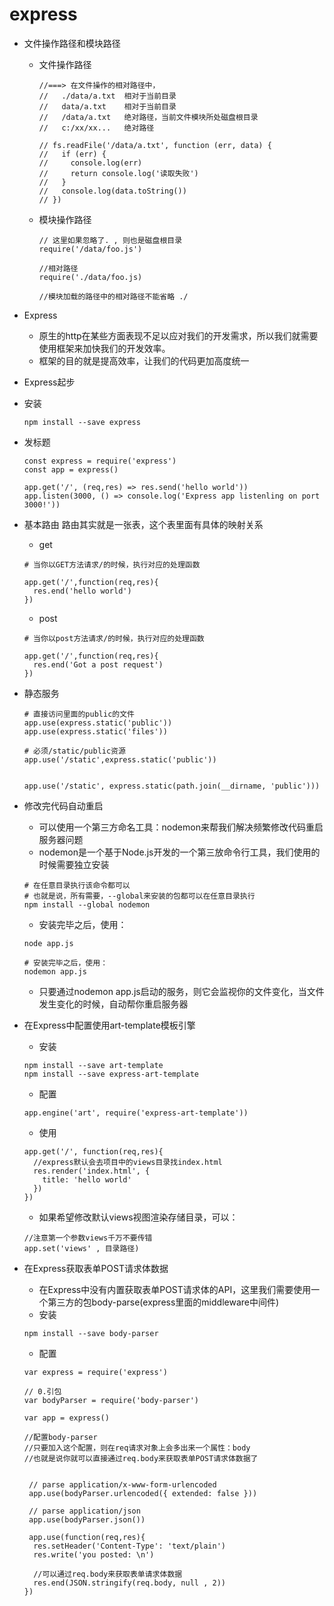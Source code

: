 # express

- 文件操作路径和模块路径
  + 文件操作路径
    ```
    //===> 在文件操作的相对路径中，
    //   ./data/a.txt  相对于当前目录
    //   data/a.txt    相对于当前目录
    //   /data/a.txt   绝对路径，当前文件模块所处磁盘根目录
    //   c:/xx/xx...   绝对路径

    // fs.readFile('/data/a.txt', function (err, data) {
    //   if (err) {
    //     console.log(err)
    //     return console.log('读取失败')
    //   }
    //   console.log(data.toString())
    // })

    ```

  + 模块操作路径
    ```
    // 这里如果忽略了. , 则也是磁盘根目录
    require('/data/foo.js')

    //相对路径
    require('./data/foo.js)

    //模块加载的路径中的相对路径不能省略 ./
    ```

- Express
  + 原生的http在某些方面表现不足以应对我们的开发需求，所以我们就需要使用框架来加快我们的开发效率。
  + 框架的目的就是提高效率，让我们的代码更加高度统一

- Express起步
 + 安装
    ```
    npm install --save express
    ```
  + 发标题
    ```
    const express = require('express')
    const app = express()

    app.get('/', (req,res) => res.send('hello world'))
    app.listen(3000, () => console.log('Express app listenling on port 3000!'))
    ```
  + 基本路由 路由其实就是一张表，这个表里面有具体的映射关系

    - get
    ```
    # 当你以GET方法请求/的时候，执行对应的处理函数

    app.get('/',function(req,res){
      res.end('hello world')
    })
    ```
    - post
    ```
    # 当你以post方法请求/的时候，执行对应的处理函数

    app.get('/',function(req,res){
      res.end('Got a post request')
    })
    ```
  + 静态服务
    ```
    # 直接访问里面的public的文件
    app.use(express.static('public'))
    app.use(express.static('files'))
    
    # 必须/static/public资源
    app.use('/static',express.static('public'))
    
    
    app.use('/static', express.static(path.join(__dirname, 'public')))
    ```


- 修改完代码自动重启
  + 可以使用一个第三方命名工具：nodemon来帮我们解决频繁修改代码重启服务器问题
  + nodemon是一个基于Node.js开发的一个第三放命令行工具，我们使用的时候需要独立安装
  ```
  # 在任意目录执行该命令都可以
  # 也就是说，所有需要，--global来安装的包都可以在任意目录执行
  npm install --global nodemon
  ```
  + 安装完毕之后，使用：
  ```
  node app.js

  # 安装完毕之后，使用：
  nodemon app.js
  ```
  + 只要通过nodemon app.js启动的服务，则它会监视你的文件变化，当文件发生变化的时候，自动帮你重启服务器

- 在Express中配置使用art-template模板引擎
  + 安装
  ```
  npm install --save art-template
  npm install --save express-art-template
  ```

  + 配置
  ```
  app.engine('art', require('express-art-template'))
  ```

  + 使用
  ```
  app.get('/', function(req,res){
    //express默认会去项目中的views目录找index.html
    res.render('index.html', {
      title: 'hello world'
    })
  })
  ```
  + 如果希望修改默认views视图渲染存储目录，可以：
  ```
  //注意第一个参数views千万不要传错
  app.set('views' , 目录路径)
  ```

- 在Express获取表单POST请求体数据
  + 在Express中没有内置获取表单POST请求体的API，这里我们需要使用一个第三方的包body-parse(express里面的middleware中间件)
  + 安装
  ```
  npm install --save body-parser
  ```
  + 配置
  ```
  var express = require('express')

  // 0.引包
  var bodyParser = require('body-parser')

  var app = express()

  //配置body-parser
  //只要加入这个配置，则在req请求对象上会多出来一个属性：body
  //也就是说你就可以直接通过req.body来获取表单POST请求体数据了


   // parse application/x-www-form-urlencoded
   app.use(bodyParser.urlencoded({ extended: false }))

   // parse application/json
   app.use(bodyParser.json())

   app.use(function(req,res){
    res.setHeader('Content-Type': 'text/plain')
    res.write('you posted: \n')

    //可以通过req.body来获取表单请求体数据
    res.end(JSON.stringify(req.body, null , 2))
  })
  ```



